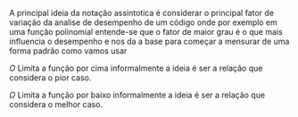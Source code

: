 A principal ideia da notação assintotica é considerar o principal fator de variação da analise de desempenho de um código onde por exemplo em uma função polinomial entende-se que o fator de maior grau é o que mais influencia o desempenho e nos da a base para começar a mensurar de uma forma padrão como vamos usar 

$O$ Limita a função por cima  informalmente a ideia é ser a relação que considera o pior caso.

$\Omega$ Limita a função por baixo informalmente a ideia é ser a relação que considera o melhor caso. 


